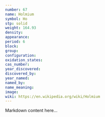 ```yaml
---
number: 67
name: Holmium
symbol: Ho
stp: solid
weight: 164.93
density:
appearance:
period: 6
block:
group:
configuration:
oxidation_states:
cas_number:
year_discovered:
discovered_by:
year_named:
named_by:
name_meaning:
image:
wiki: https://en.wikipedia.org/wiki/Holmium
---
```


Markdown content here...
